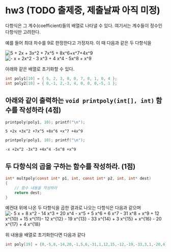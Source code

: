 # hw3 (TODO 출제중, 제출날짜 아직 미정)

다항식은 그 계수(coefficient)들의 배열로 나타낼 수 있다.
여기서는 계수들이 정수인 다항식만 고려한다.

예를 들어 최대 차수를 9로 한정한다고 가정자자.
이 때 다음과 같은 두 다항식을 

<img src="https://latex.codecogs.com/gif.latex?\dpi{110}&space;5&space;&plus;&space;2x&space;&plus;&space;3x^2&space;&plus;&space;7x^5&space;&plus;&space;8x^6&plus;x^7&plus;4x^9" title="5 + 2x + 3x^2 + 7x^5 + 8x^6+x^7+4x^9" />

<img src="https://latex.codecogs.com/gif.latex?x&space;&plus;&space;2x^2&space;&plus;&space;3&space;x^3&space;&plus;&space;4&space;x^4&space;&plus;&space;5x^8&space;&plus;&space;x^9" title="- x + 2x^2 - 3 x^3 + 4 x^4 - 5x^8 + x^9" />

아래와 같은 배열로 초기화할 수 있다.

```c
int poly1[10] = { 5, 2, 3, 0, 0, 7, 8, 1, 0, 4 };
int poly2[10] = { 0,-1, 2,-3, 4, 0, 0, 0,-5, 1 };
```

## 아래와 같이 출력하는 `void printpoly(int[], int)` 함수를 작성하라 (4점)
```c
printpoly(poly1, 10); printf("\n");
```

```
5 +2x +3x^2 +7x^5 +8x^6 +x^7 +4x^9
```

```c
printpoly(poly1, 10); printf("\n");
```

```
-x +2x^2 -3x^3 +4x^4 -5x^8 +x^9
```

## 두 다항식의 곱을 구하는 함수를 작성하라. (1점)
```c
int* multpoly(const int* p1, int, const int* p2, int, int* dest)
{
    // 함수 내용을 작성하라
    return dest;
}
```

예컨대 위에 나온 두 다항식을 곱한 결과로 나오는 다항식은 다음과 같으며
<img src="https://latex.codecogs.com/gif.latex?-&space;5&space;x&space;&plus;&space;8&space;x^2&space;-&space;14&space;x^3&space;&plus;&space;20&space;x^4&space;-&space;x^5&space;&plus;&space;5&space;x^6&space;&plus;&space;6&space;x^7&space;-&space;31&space;x^8&space;&plus;&space;x^9&space;&plus;&space;12&space;x^{10}&space;&plus;&space;15&space;x^{11}-&space;12&space;x^{12}&space;-&space;19&space;x^{13}&space;-&space;33&space;x^{14}&space;&plus;&space;3&space;x^{15}&space;&plus;&space;x^{16}&space;-&space;20&space;x^{17}&space;&plus;&space;4&space;x^{18}" title="- 5 x + 8 x^2 - 14 x^3 + 20 x^4 - x^5 + 5 x^6 + 6 x^7 - 31 x^8 + x^9 + 12 x^{10} + 15 x^{11}- 12 x^{12} - 19 x^{13} - 33 x^{14} + 3 x^{15} + x^{16} - 20 x^{17} + 4 x^{18}" />

위 내용을 배열로 초기화한다면 다음과 같다
```c
int poly[19] = {0,-5,8,-14,20,-1,5,6,-31,1,12,15,-12,-19,-33,3,1,-20,4};
```
